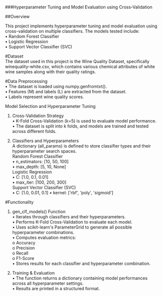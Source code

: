 ###Hyperparameter Tuning and Model Evaluation using Cross-Validation  

##Overview   

This project implements hyperparameter tuning and model evaluation using cross-validation on multiple classifiers. The models tested include:  
•	Random Forest Classifier  
•	Logistic Regression   
•	Support Vector Classifier (SVC)   

#Dataset  
The dataset used in this project is the Wine Quality Dataset, specifically winequality-white.csv, which contains various chemical attributes of white wine samples along with their quality ratings.  

#Data Preprocessing   
•	The dataset is loaded using numpy.genfromtxt().  
•	Features (M) and labels (L) are extracted from the dataset.  
•	Labels represent wine quality scores.  

Model Selection and Hyperparameter Tuning  
1. Cross-Validation Strategy  
•	K-Fold Cross-Validation (k=5) is used to evaluate model performance.  
•	The dataset is split into k folds, and models are trained and tested across different folds.

2. Classifiers and Hyperparameters  
A dictionary (all_params) is defined to store classifier types and their hyperparameter search spaces.  
Random Forest Classifier  
•	n_estimators: [10, 50, 100]  
•	max_depth: [5, 10, None]  
Logistic Regression  
•	C: [1.0, 0.1, 0.01]  
•	max_iter: [100, 200, 300]   
Support Vector Classifier (SVC)   
•	C: [1.0, 0.01, 0.1]
•	kernel: ['rbf', 'poly', 'sigmoid']

#Functionality  
1. gen_clf_models() Function  
•	Iterates through classifiers and their hyperparameters.  
•	Performs K-Fold Cross-Validation to evaluate each model.   
•	Uses scikit-learn's ParameterGrid to generate all possible hyperparameter combinations.  
•	Computes evaluation metrics:  
o	Accuracy  
o	Precision  
o	Recall  
o	F1-Score  
•	Stores results for each classifier and hyperparameter combination.

2. Training & Evaluation  
•	The function returns a dictionary containing model performances across all hyperparameter settings.  
•	Results are printed in a structured format.  
